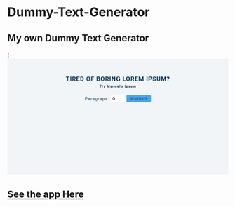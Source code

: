 # Dummy-Text-Generator
## My own Dummy Text Generator 
!![Ipsum](https://github.com/Angstromico/Dummy-Text-Generator/blob/master/Ipsum.png)
## [See the app Here](https://dummy-text-generator-manuel-morales.netlify.app/)
